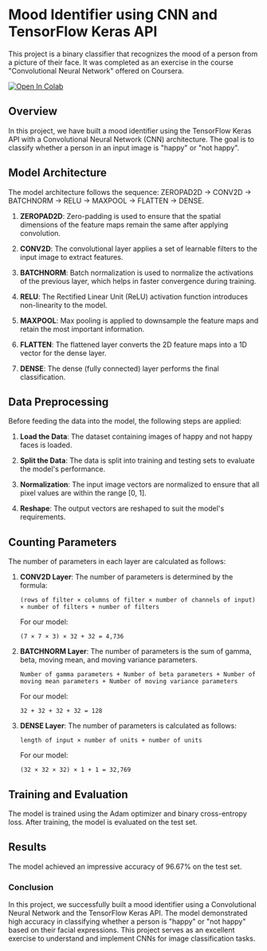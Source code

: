 # Mood Identifier using CNN and TensorFlow Keras API

This project is a binary classifier that recognizes the mood of a person from a picture of their face. It was completed as an exercise in the course "Convolutional Neural Network" offered on Coursera.

[![Open In Colab](https://colab.research.google.com/assets/colab-badge.svg)](https://colab.research.google.com/drive/1E9-tLzEpsUB35jhlOuCQmVfp0L49P5HN?usp=sharing)



## Overview

In this project, we have built a mood identifier using the TensorFlow Keras API with a Convolutional Neural Network (CNN) architecture. The goal is to classify whether a person in an input image is "happy" or "not happy".

## Model Architecture

The model architecture follows the sequence: ZEROPAD2D -> CONV2D -> BATCHNORM -> RELU -> MAXPOOL -> FLATTEN -> DENSE.

1. **ZEROPAD2D**: Zero-padding is used to ensure that the spatial dimensions of the feature maps remain the same after applying convolution.

2. **CONV2D**: The convolutional layer applies a set of learnable filters to the input image to extract features.

3. **BATCHNORM**: Batch normalization is used to normalize the activations of the previous layer, which helps in faster convergence during training.

4. **RELU**: The Rectified Linear Unit (ReLU) activation function introduces non-linearity to the model.

5. **MAXPOOL**: Max pooling is applied to downsample the feature maps and retain the most important information.

6. **FLATTEN**: The flattened layer converts the 2D feature maps into a 1D vector for the dense layer.

7. **DENSE**: The dense (fully connected) layer performs the final classification.

## Data Preprocessing

Before feeding the data into the model, the following steps are applied:

1. **Load the Data**: The dataset containing images of happy and not happy faces is loaded.

2. **Split the Data**: The data is split into training and testing sets to evaluate the model's performance.

3. **Normalization**: The input image vectors are normalized to ensure that all pixel values are within the range [0, 1].

4. **Reshape**: The output vectors are reshaped to suit the model's requirements.

## Counting Parameters

The number of parameters in each layer are calculated as follows:

1. **CONV2D Layer**: The number of parameters is determined by the formula:
   ```
   (rows of filter × columns of filter × number of channels of input) × number of filters + number of filters
   ```
   For our model:
   ```
   (7 × 7 × 3) × 32 + 32 = 4,736
   ```

2. **BATCHNORM Layer**: The number of parameters is the sum of gamma, beta, moving mean, and moving variance parameters.
   ```
   Number of gamma parameters + Number of beta parameters + Number of moving mean parameters + Number of moving variance parameters
   ```
   For our model:
   ```
   32 + 32 + 32 + 32 = 128
   ```

3. **DENSE Layer**: The number of parameters is calculated as follows:
   ```
   length of input × number of units + number of units
   ```
   For our model:
   ```
   (32 × 32 × 32) × 1 + 1 = 32,769
   ```

## Training and Evaluation

The model is trained using the Adam optimizer and binary cross-entropy loss. After training, the model is evaluated on the test set.

## Results

The model achieved an impressive accuracy of 96.67% on the test set.

### Conclusion

In this project, we successfully built a mood identifier using a Convolutional Neural Network and the TensorFlow Keras API. The model demonstrated high accuracy in classifying whether a person is "happy" or "not happy" based on their facial expressions. This project serves as an excellent exercise to understand and implement CNNs for image classification tasks. 
